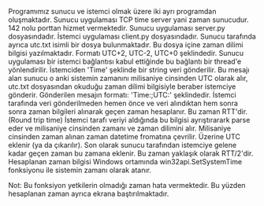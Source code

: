 
Programımız sunucu ve istemci olmak üzere iki ayrı programdan oluşmaktadır.
Sunucu uygulaması TCP time server yani zaman sunucudur. 142 nolu porttan hizmet vermektedir.
Sunucu uygulaması server.py dosyasındadır. İstemci uygulaması client.py dosyasındadır.
Sunucu tarafında ayrıca utc.txt isimli bir dosya bulunmaktadır. Bu dosya içine zaman dilimi bilgisi yazılmaktadır. Formatı UTC+2, UTC-2, UTC+0 şeklindedir.
Sunucu uygulaması bir istemci bağlantısı kabul ettiğinde bu bağlantı bir thread'e yönlendirilir.
İstemciden 'Time' şeklinde bir string veri gönderilir. Bu mesajı alan sunucu o anki sistemin zamanını milisaniye cinsinden UTC olarak alır, utc.txt dosyasından okuduğu zaman dilimi bilgisiyle beraber istemciye gönderir.
Gönderilen mesajın formatı: 'Time:<milisaniye cinsinden zaman>;UTC:<zaman dilimi>' şeklindedir.
İstemci tarafında veri gönderilmeden hemen önce ve veri alındıktan hem sonra sonra zaman bilgileri alınarak geçen zaman hesaplanır. Bu zaman RTT'dir. (Round trip time)
İstemci tarafı veriyi aldığında bu bilgisi ayrıştırarark parse eder ve milisaniye cinsinden zamanı ve zaman dilimini alır.
Milisaniye cinsinden zaman alınan zaman datetime fromatına çevrilir. Üzerine UTC eklenir (ya da çıkarılır). Son olarak sunucu tarafından istemciye gelene kadar geçen zaman bu zamana eklenir.
Bu zaman yaklaşık olarak RTT/2'dir. Hesaplanan zaman bilgisi Windows ortamında win32api.SetSystemTime fonksiyonu ile sistemin zamanı olarak atanır.

Not: Bu fonksiyon yetkilerin olmadığı zaman hata vermektedir. Bu yüzden hesaplanan zaman ayrıca ekrana baştırılmaktadır.
